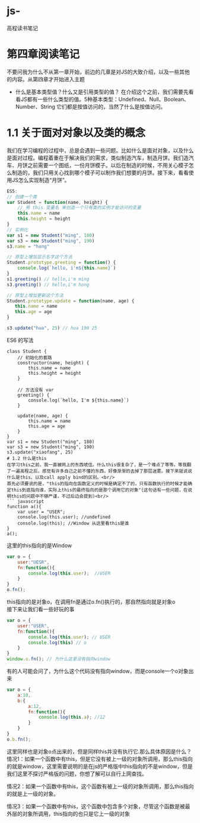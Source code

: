 # js-
高程读书笔记
# 第四章阅读笔记
不要问我为什么不从第一章开始，前边的几章是对JS的大致介绍，以及一些其他的内容。从第四章才开始进入主题
* 什么是基本类型值？什么又是引用类型的值？
在介绍这个之前，我们需要先看看JS都有一些什么类型的值。5种基本类型：Undefined、Null、Boolean、Number、String 它们都是按值访问的，当然了什么是按值访问。<br/>
# 1.1 关于面对对象以及类的概念
我们在学习编程的过程中，总是会遇到一些问题。比如什么是面对对象，以及什么是面对过程。编程着重在于解决我们的需求，类似制造汽车，制造月饼。我们造汽车、月饼之前需要一个图纸，一份月饼模子。以后在制造的时候，不用关心模子怎么制造的，我们只用关心找到哪个模子可以制作我们想要的月饼。接下来，看看使用JS怎么实现制造“月饼”。
``` javascript
ES5:
// 创建一个类
var Student = function(name, height) {
    // 用 this.变量名 来创造一个只有类的实例才能访问的变量
    this.name = name
    this.height = height
}
// 实例化
var s1 = new Student("ming", 180)
var s3 = new Student("ming", 190)
s3.name = "hong"

// 原型上增加显示名字这个方法
Student.prototype.greeting = function() {
    console.log(`hello, i'm${this.name}`)
}
s1.greeting() // hello,i'm ming
s3.greeting() // hello,i'm hong

// 原型上增加更新这个方法 
Student.prototype.update = function(name, age) {
   this.name = name
   this.age = age
}

s3.update("hua", 25) // hua 190 25
```
ES6 的写法
``` javscript
class Student {
    // 初始化的套路
    constructor(name, height) {
        this.name = name
        this.height = height
    }

    // 方法没有 var
    greeting() {
        console.log(`hello, I'm ${this.name}`)
    }

    update(name, age) {
        this.name = name
        this.age = age
    }
}
var s1 = new Student("ming", 180)
var s3 = new Student("ming", 190)
s3.update("xiaofang", 25)
# 1.2 什么是this 
在学习this之前，我一直被网上的东西唬住。什么this很复杂了，是一个难点了等等。等我翻了一遍高程之后，感觉有许多自己之前不懂的东西，好像渐渐的去掉了那层迷雾。接下来就说说什么是this、以及call apply bind的区别。<br/>
首先必须要说的是，"this的指向在函数定义的时候是确定不了的，只有函数执行的时候才能确定this到底指向谁，实际上this的最终指向的是那个调用它的对象"(这句话有一些问题，在说明this的问题中不够严谨，不过后边会提到)<br/>
``` javascript
function a(){
    var user = "USER";
    console.log(this.user); //undefined
    console.log(this); //Window 从这里看this是谁
}
a(); 
```
这里的this指向的是Window<br/>
``` javascript
var o = {
    user:"UESR",
    fn:function(){
        console.log(this.user);  //USER
    }
}
o.fn();
```
this指向的是对象o，在调用fn是通过o.fn()执行的，那自然指向就是对象o<br/>
接下来让我们看一些好玩的事
``` javascript
var o = {
    user:"USER",
    fn:function(){
        console.log(this.user); // USER
        console.log(this) // o
    }
}
window.o.fn(); // 为什么这里没有指向window
```
有的人可能会问了，为什么这个代码没有指向window，而是console一个o对象出来
``` javascript
var o = {
    a:10,
    b:{
        a:12,
        fn:function(){
            console.log(this.a); //12
        }
    }
}
o.b.fn(); 
```
这里同样也是对象o点出来的，但是同样this并没有执行它.那么具体原因是什么？
情况1：如果一个函数中有this，但是它没有被上一级的对象所调用，那么this指向的就是window，这里需要说明的是在js的严格版中this指向的不是window，但是我们这里不探讨严格版的问题，你想了解可以自行上网查找。<br/>

情况2：如果一个函数中有this，这个函数有被上一级的对象所调用，那么this指向的就是上一级的对象。<br/>

情况3：如果一个函数中有this，这个函数中包含多个对象，尽管这个函数是被最外层的对象所调用，this指向的也只是它上一级的对象
